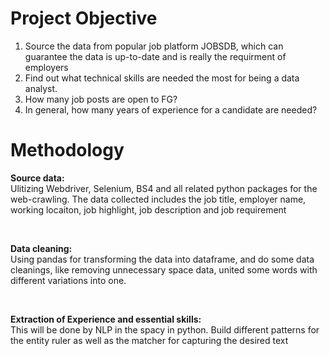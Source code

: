 # Project Objective
1. Source the data from popular job platform JOBSDB, which can guarantee the data is up-to-date and is really the requirment of employers
2. Find out what technical skills are needed the most for being a data analyst.
3. How many job posts are open to FG?
4. In general, how many years of experience for a candidate are needed?

# Methodology
**Source data:**
<br/>
Ulitizing Webdriver, Selenium, BS4 and all related python packages for the web-crawling. The data collected includes the job title, employer name, working locaiton, job highlight, job description and job requirement 

<br/>

**Data cleaning:**
<br/>
Using pandas for transforming the data into dataframe, and do some data cleanings, like removing unnecessary space data, united some words with different variations into one.

<br/>

**Extraction of Experience and essential skills:**
<br/>
This will be done by NLP in the spacy in python. Build different patterns for the entity ruler as well as the matcher for capturing the desired text
